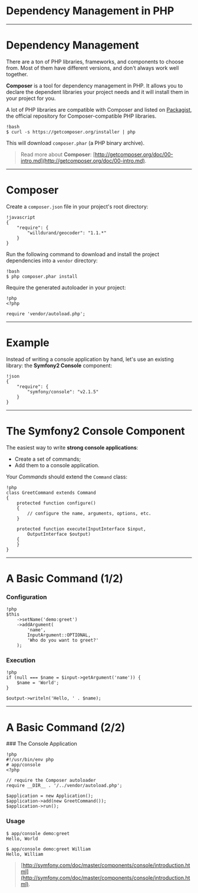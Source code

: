 # Dependency Management in PHP

---

# Dependency Management

There are a ton of PHP libraries, frameworks, and components to choose from.
Most of them have different versions, and don't always work well together.

**Composer** is a tool for dependency management in PHP. It allows you to declare
the dependent libraries your project needs and it will install them in your
project for you.

A lot of PHP libraries are compatible with Composer and listed on
[Packagist](http://packagist.org/), the official repository for Composer-compatible
PHP libraries.

    !bash
    $ curl -s https://getcomposer.org/installer | php

This will download `composer.phar` (a PHP binary archive).

> Read more about **Composer**:
[http://getcomposer.org/doc/00-intro.md](http://getcomposer.org/doc/00-intro.md).

---

# Composer

Create a `composer.json` file in your project's root directory:

    !javascript
    {
        "require": {
            "willdurand/geocoder": "1.1.*"
        }
    }

Run the following command to download and install the project dependencies into
a `vendor` directory:

    !bash
    $ php composer.phar install

Require the generated autoloader in your project:

    !php
    <?php

    require 'vendor/autoload.php';

---

# Example

Instead of writing a console application by hand, let's use an existing library:
the **Symfony2 Console** component:

    !json
    {
        "require": {
            "symfony/console": "v2.1.5"
        }
    }

---

# The Symfony2 Console Component

The easiest way to write **strong console applications**:

* Create a set of commands;
* Add them to a console application.

Your _Commands_ should extend the `Command` class:

    !php
    class GreetCommand extends Command
    {
        protected function configure()
        {
            // configure the name, arguments, options, etc.
        }

        protected function execute(InputInterface $input,
            OutputInterface $output)
        {
        }
    }

---

# A Basic Command (1/2)

### Configuration

    !php
    $this
        ->setName('demo:greet')
        ->addArgument(
            'name',
            InputArgument::OPTIONAL,
            'Who do you want to greet?'
        );


### Execution

    !php
    if (null === $name = $input->getArgument('name')) {
        $name = 'World';
    }

    $output->writeln('Hello, ' . $name);

---

# A Basic Command (2/2)

### The Console Application

    !php
    #!/usr/bin/env php
    # app/console
    <?php

    // require the Composer autoloader
    require __DIR__ . '/../vendor/autoload.php';

    $application = new Application();
    $application->add(new GreetCommand());
    $application->run();


### Usage

    $ app/console demo:greet
    Hello, World

    $ app/console demo:greet William
    Hello, William

> [http://symfony.com/doc/master/components/console/introduction.html](http://symfony.com/doc/master/components/console/introduction.html).
